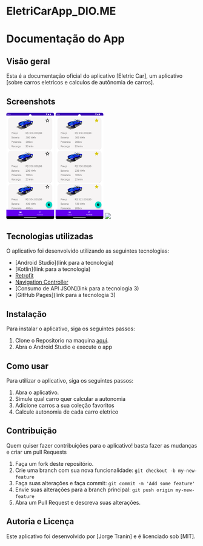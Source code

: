 # EletriCarApp_DIO.ME

# Documentação do App

## Visão geral

Esta é a documentação oficial do aplicativo [Eletric Car], um aplicativo [sobre carros eletricos e calculos de autônomia de carros].

## Screenshots
<img src="images/Tela1.png" width=25%>   <img src="images/Tela2.png" width=25%>   <img src="image/Tela3.png" width=25%>

## Tecnologias utilizadas

O aplicativo foi desenvolvido utilizando as seguintes tecnologias:

- [Android Studio](link para a tecnologia)
- [Kotlin](link para a tecnologia)
- [Retrofit](https://square.github.io/retrofit/)
- [Navigation Controller](https://developer.android.com/guide/navigation/navigation-principles?hl=pt-br)
- [Consumo de API JSON](link para a tecnologia 3)
- [GitHub Pages](link para a tecnologia 3)

## Instalação

Para instalar o aplicativo, siga os seguintes passos:

1. Clone o Repositorio na maquina [aqui](https://github.com/JorgeTranin/EletriCarApp_DIO.ME.git).
2. Abra o Android Studio e execute o app

## Como usar

Para utilizar o aplicativo, siga os seguintes passos:

1. Abra o aplicativo.
2. Simule qual carro quer calcular a autonomia
3. Adicione carros a sua coleção favoritos
4. Calcule autonomia de cada carro eletrico


## Contribuição

Quem quiser fazer contribuições para o aplicativo! basta fazer as mudanças e criar um pull Requests

1. Faça um fork deste repositório.
2. Crie uma branch com sua nova funcionalidade: `git checkout -b my-new-feature`
3. Faça suas alterações e faça commit: `git commit -m 'Add some feature'`
4. Envie suas alterações para a branch principal: `git push origin my-new-feature`
5. Abra um Pull Request e descreva suas alterações.

## Autoria e Licença

Este aplicativo foi desenvolvido por [Jorge Tranin] e é licenciado sob [MIT].
